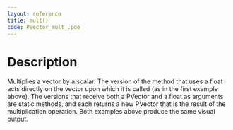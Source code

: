 ```yaml
---
layout: reference
title: mult()
code: PVector_mult_.pde
---
```


# Description

Multiplies a vector by a scalar.  The version of the method that uses a float acts directly on the vector upon which it is called (as in the first example above).  The versions that receive both a PVector and a float as arguments are static methods, and each returns a new PVector that is the result of the multiplication operation.  Both examples above produce the same visual output.


